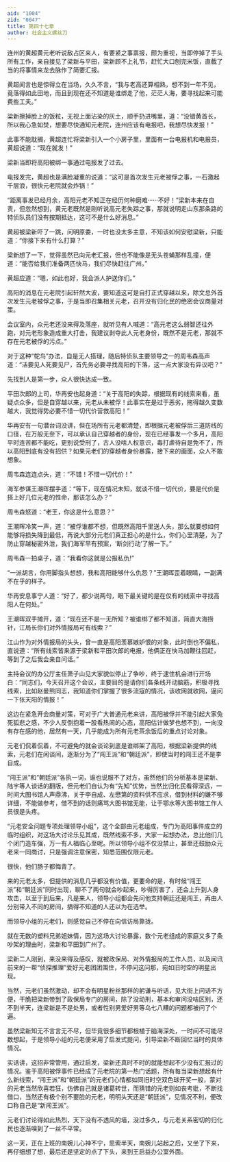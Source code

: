 ```yaml
---
aid: "1004"
zid: "0047"
title: 第四十七章
author: 社会主义螺丝刀
---
```


连州的黄超黄元老听说敌占区来人，有要紧之事禀报，颇为重视，当即停掉了手头所有工作，亲自接见了梁新与平田，梁新顾不上礼节，赶忙大口刨完米饭，直截了当的将事情来龙去脉作了简要汇报。

黄超闻言也是惊得立在当场，久久不言，“我与老高还算相熟，想不到一年不见，竟落得如此田地，而且到现在还不知道是谁绑走了他，茫茫人海，要寻找起来可能费些工夫。”

梁新擦掉脸上的饭粒，无视上面沾染的灰土，顺手扔进嘴里，道：“没错黄首长，所以我心急如焚，想要尽快通知元老院，连州应该有电报吧，我想尽快发报！”

此事不能耽搁，黄超连忙将梁新引入一个小房子里，里面有一台电报机和电报员，黄超说道：“现在就发！”

梁新当即将高阳被绑一事通过电报发了过去。

电报发完，黄超也是满脸凝重的说道：“这可是首次发生元老被俘之事，一石激起千层浪，很快元老院就会炸锅！”

“距离事发已经月余，高阳元老不知正在经历何种磨难······不好！”梁新本来在自责，但忽然想到，黄元老既然是刚听说高元老失踪之事，那就说明走山东那条路的特侦队员们没有按期抵达，这可不是什么好消息。”

黄超被梁新吓了一跳，问明原委，一时也没太多主意，不知该如何安慰梁新，只能道：“你接下来有什么打算？”

梁新想了一下，觉得虽然已向元老汇报，但也不能像是无头苍蝇那样乱撞，便道：“能否给我们准备两匹快马，我们尽快赶往广州。”

黄超应道：“嗯，如此也好，我会派人护送你们。”

高阳的消息在元老院引起轩然大波，要知道这可是自打正式穿越以来，除文总外首次发生元老被俘之事，于是当即召集相关元老，召开没有归化民的绝密会议商量对策。

会议室内，众元老还没来得及落座，就听见有人喊道：“高元老这么弱智还往外跑，对元老形象造成重大打击，我建议剥夺此人元老身份，既然不是元老，那就不存在元老被俘的污点。”

对于这种“鸵鸟”办法，自是无人搭理，随后特侦队主要领导之一的周韦森高声道：“活要见人死要见尸，首先务必要寻找高阳的下落，这一点大家没有异议吧？”

先找到人是第一步，众人很快达成一致。

平田次郎的上司，华再安也起身道：“关于高阳的失踪，根据现有的线索来看，虽疑点众多，但是自穿越以来，元老从未被俘！此事实在是过于恶劣，拖得越久变数越大，我觉得势必要不惜一切代价营救高阳！”

华再安有一句潜台词没讲，但在场所有元老都清楚，即根据元老被俘后三道防线的口径，在万般无奈下，可以承认自己穿越者的身份，现在已经事发一个多月，高阳平时连苦都不能吃，更别说受刑了，古人没啥人权意识，毒打虐待自是免不了，所以高阳到底有没有招供？如果元老们的穿越者身份暴露，接下来的画面，众人不敢想象。

周韦森连连点头，道：“不错！不惜一切代价！”

海军参谋王潮晖摆手道：“等下，现在情况未知，就谈不惜一切代价，要是代价是搭上好几位元老的性命，那该怎么办？”

周韦森怒道：“老王，你这是什么意思？”

王潮晖冷笑一声，道：“被俘谁都不想，但既然高阳千里送人头，那么就要想如何能够将损失降到最低，再说大部分元老们真正担心的是什么，你们心里清楚，为了防止穿越秘密外泄，我们海军早有预案，‘断剑行动’了解一下。”

周韦森一拍桌子，道：“我看你这就是公报私仇!”

“一派胡言，你用脚指头想想，我和高阳能够什么仇怨？”王潮晖歪着眼睛，一副满不在乎的样子。

华再安息事宁人道：“好了，都少说两句，眼下最关键的是在仅有的线索中寻找高阳人在何处。”

王潮晖双手摊开，道：“现在还不是一无所知？被谁绑了都不知道，简直大海捞针，江局长你们对外情报局可有线索？”

江山作为对外情报局的头头，曾一直是高阳羡慕嫉妒恨的对象，此时倒也不偏私，直说道：“所有线索皆来源于梁新和平田次郎的电报，他俩正在快马加鞭往回赶，等到了之后我会亲自问话。”

主持会议的办公厅主任萧子山见大家貌似停止了争吵，终于逮住机会进行开场白：“同志们，今天召开这个会议，主要目的是请你们各条线开动脑筋，积极寻找线索，比如赵曼熊同志，我知道你们掌握了很多流寇的情况，该收网就收网，逼问一下张天阳的情报！”

这边在紧急开会商量对策，可对于广大普通元老来讲，高阳被俘并不能引起大家兔死狐悲之感，不少人反倒抱着一股看热闹的心态，高阳估计做梦也想不到，一向没有存在感的他，居然有一天，几乎能成为所有元老茶余饭后的重点讨论对象。

元老们侃着侃着，不可避免的就会谈论到底是谁绑架了高阳，根据梁新提供的线索，元老们在闲谈间，逐渐分为了“闯王派”和“朝廷派”，即使当时的闯王还不是李自成。

“闯王派”和“朝廷派”各执一词，谁也说服不了对方，虽然他们的分析基本是梁新、陆宇等人谈话的翻版，但元老们自认为有“先知”优势，当然比归化民看得深远，一时间大图书馆人声鼎沸，关于李自成、左懋第的资料供不应求，借到材料的嫌不够详细，不能做参考，借不到的话则痛骂大图书馆无能，让于鄂水等大图书馆工作人员很是头疼。

“元老安全问题专项处理领导小组”，这个全部由元老组成，专门为高阳事件成立的临时组织，对这场大讨论乐见其成，既然线索不多，大家一起想办法，总比他们几个闭门造车强，万一有人福临心至呢。所以领导小组不仅没禁止，甚至还鼓励众元老来一同商讨，只是强调注意保密，知悉范围仅限元老。

很快，他们肠子都悔青了。

来的元老太多，但提供的消息几乎都没有价值，更要命的是，有时候“闯王派”和“朝廷派”同时出现，聊不了两句就会吵起来，吵得厉害了，还会上升到人身攻击，以至于到后来，凡是来人，领导小组都会先问他支持朝廷还是闯王，再由人分别带入不同的房间，搞得不知道的人还以为在选举。

而领导小组的元老们，则感觉自己不停在向信访局靠拢。

就在无数的塑料兄弟姐妹情，因为这场大讨论暴露，数个元老组成的家庭又多了条吵架的理由时，梁新和平田到广州了。

梁新二人刚到，来没来得及感叹，就被政保局、对外情报局的工作人员，以及闻讯前来的一帮“侦探推理”爱好元老团团围住，不停问这问那，宛如旧时空的明星出现。

当然，元老们虽然激动，却不会有明星粉丝那样的躬谦与听话，见大街上问话不方便，干脆把梁新带到了政保局专门的房间，除了没动刑，基本和审问没啥区别，还不到半天，连梁新是不是处男，或者性别男爱好男等乌七八糟的问题都被问了个遍。

虽然梁新知无不言言无不尽，但毕竟很多细节都根植于脑海深处，一时间不可能尽数想起，于是领导小组的元老便采用了启发式提问，引导梁新不断回忆当时的具体情况。

实话讲，这招非常管用，通过启发，梁新还真时不时的就能想起不少没有汇报过的情况。鉴于高阳被俘事件已经成了元老院的第一热门话题，所有每当梁新想起有什么新线索，“闯王派”和“朝廷派”的元老们心情都如同旧时空双色球开奖一般，蒙对的元老当然欣喜若狂，仿佛自己就是诸葛转世，而猜错的元老则如丧考妣，不断找借口，当然还有极个别不要脸的元老，明明头天还是“朝廷派”，见情况不利，便改口称自己是“新闯王派”。

元老们讨论得如此热烈，天下没有不透风的墙，没过多久，与元老关系密切的归化民也逐渐嗅到了一丝不平常。

这一天，正在上班的南婉儿心神不宁，思索半天，南婉儿站起之后，又坐了下来，再仔细想了想，最后还是坚定的点了下头，来到王启益办公室外面。
